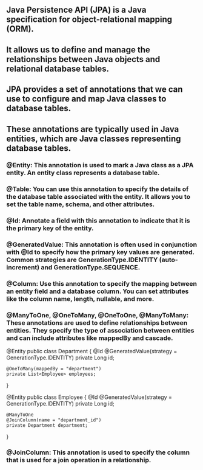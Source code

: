 ## Java Persistence API (JPA) is a Java specification for object-relational mapping (ORM).

## It allows us to define and manage the relationships between Java objects and relational database tables.

## JPA provides a set of annotations that we can use to configure and map Java classes to database tables.

## These annotations are typically used in Java entities, which are Java classes representing database tables.

### @Entity: This annotation is used to mark a Java class as a JPA entity. An entity class represents a database table.

### @Table: You can use this annotation to specify the details of the database table associated with the entity. It allows you to set the table name, schema, and other attributes.

### @Id: Annotate a field with this annotation to indicate that it is the primary key of the entity.

### @GeneratedValue: This annotation is often used in conjunction with @Id to specify how the primary key values are generated. Common strategies are GenerationType.IDENTITY (auto-increment) and GenerationType.SEQUENCE.

### @Column: Use this annotation to specify the mapping between an entity field and a database column. You can set attributes like the column name, length, nullable, and more.

### @ManyToOne, @OneToMany, @OneToOne, @ManyToMany: These annotations are used to define relationships between entities. They specify the type of association between entities and can include attributes like mappedBy and cascade.

@Entity
public class Department {
    @Id
    @GeneratedValue(strategy = GenerationType.IDENTITY)
    private Long id;

    @OneToMany(mappedBy = "department")
    private List<Employee> employees;
}

@Entity
public class Employee {
    @Id
    @GeneratedValue(strategy = GenerationType.IDENTITY)
    private Long id;

    @ManyToOne
    @JoinColumn(name = "department_id")
    private Department department;
}

### @JoinColumn: This annotation is used to specify the column that is used for a join operation in a relationship.
